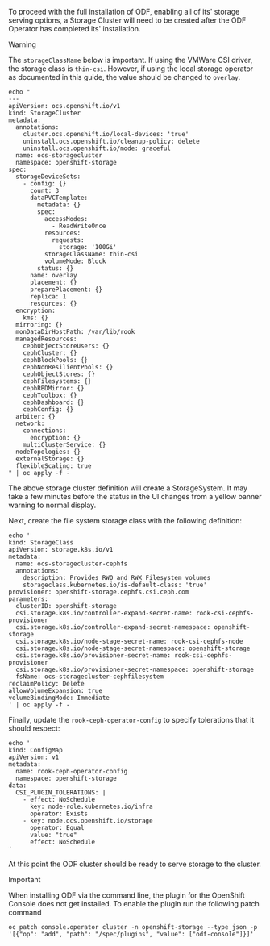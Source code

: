 
To proceed with the full installation of ODF, enabling all of its' storage serving options, a Storage Cluster will need to be created after the ODF Operator has completed its' installation.

> [!WARNING]
> The `storageClassName` below is important. If using the VMWare CSI driver, the storage class is `thin-csi`. However, if using the local storage operator as documented in this guide, the value should be changed to `overlay`.


```
echo "
---
apiVersion: ocs.openshift.io/v1
kind: StorageCluster
metadata:
  annotations:
    cluster.ocs.openshift.io/local-devices: 'true'
    uninstall.ocs.openshift.io/cleanup-policy: delete
    uninstall.ocs.openshift.io/mode: graceful
  name: ocs-storagecluster
  namespace: openshift-storage
spec:
  storageDeviceSets:
    - config: {}
      count: 3
      dataPVCTemplate:
        metadata: {}
        spec:
          accessModes:
            - ReadWriteOnce
          resources:
            requests:
              storage: '100Gi'
          storageClassName: thin-csi
          volumeMode: Block
        status: {}
      name: overlay
      placement: {}
      preparePlacement: {}
      replica: 1
      resources: {}
  encryption:
    kms: {}
  mirroring: {}
  monDataDirHostPath: /var/lib/rook
  managedResources:
    cephObjectStoreUsers: {}
    cephCluster: {}
    cephBlockPools: {}
    cephNonResilientPools: {}
    cephObjectStores: {}
    cephFilesystems: {}
    cephRBDMirror: {}
    cephToolbox: {}
    cephDashboard: {}
    cephConfig: {}
  arbiter: {}
  network:
    connections:
      encryption: {}
    multiClusterService: {}
  nodeTopologies: {}
  externalStorage: {}
  flexibleScaling: true
" | oc apply -f -
```

The above storage cluster definition will create a StorageSystem. It may take a few minutes before the status in the UI changes from a yellow banner warning to normal display.

Next, create the file system storage class with the following definition:

```
echo '
kind: StorageClass
apiVersion: storage.k8s.io/v1
metadata:
  name: ocs-storagecluster-cephfs
  annotations:
    description: Provides RWO and RWX Filesystem volumes
    storageclass.kubernetes.io/is-default-class: 'true'
provisioner: openshift-storage.cephfs.csi.ceph.com
parameters:
  clusterID: openshift-storage
  csi.storage.k8s.io/controller-expand-secret-name: rook-csi-cephfs-provisioner
  csi.storage.k8s.io/controller-expand-secret-namespace: openshift-storage
  csi.storage.k8s.io/node-stage-secret-name: rook-csi-cephfs-node
  csi.storage.k8s.io/node-stage-secret-namespace: openshift-storage
  csi.storage.k8s.io/provisioner-secret-name: rook-csi-cephfs-provisioner
  csi.storage.k8s.io/provisioner-secret-namespace: openshift-storage
  fsName: ocs-storagecluster-cephfilesystem
reclaimPolicy: Delete
allowVolumeExpansion: true
volumeBindingMode: Immediate
' | oc apply -f -
```

Finally, update the `rook-ceph-operator-config` to specify tolerations that it should respect:

```
echo '
kind: ConfigMap
apiVersion: v1
metadata:
  name: rook-ceph-operator-config
  namespace: openshift-storage
data:
  CSI_PLUGIN_TOLERATIONS: |
    - effect: NoSchedule
      key: node-role.kubernetes.io/infra
      operator: Exists
    - key: node.ocs.openshift.io/storage
      operator: Equal
      value: "true"
      effect: NoSchedule
'
```
At this point the ODF cluster should be ready to serve storage to the cluster.

> [!IMPORTANT]
> When installing ODF via the command line, the plugin for the OpenShift Console does not get installed. To enable the plugin run the following patch command
> ```
> oc patch console.operator cluster -n openshift-storage --type json -p '[{"op": "add", "path": "/spec/plugins", "value": ["odf-console"]}]'
>```